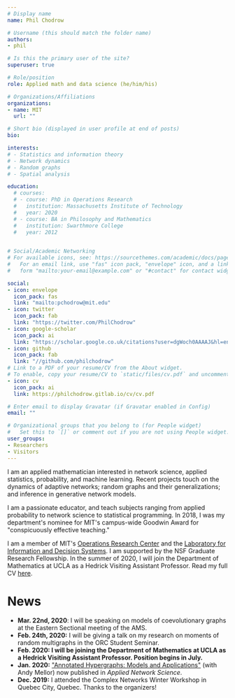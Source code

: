 ```yaml
---
# Display name
name: Phil Chodrow

# Username (this should match the folder name)
authors:
- phil

# Is this the primary user of the site?
superuser: true

# Role/position
role: Applied math and data science (he/him/his)

# Organizations/Affiliations
organizations:
- name: MIT
  url: ""

# Short bio (displayed in user profile at end of posts)
bio: 

interests:
# - Statistics and information theory
# - Network dynamics
# - Random graphs
# - Spatial analysis

education:
  # courses:
  # - course: PhD in Operations Research
  #   institution: Massachusetts Institute of Technology
  #   year: 2020
  # - course: BA in Philosophy and Mathematics
  #   institution: Swarthmore College
  #   year: 2012
  

# Social/Academic Networking
# For available icons, see: https://sourcethemes.com/academic/docs/page-builder/#icons
#   For an email link, use "fas" icon pack, "envelope" icon, and a link in the
#   form "mailto:your-email@example.com" or "#contact" for contact widget.

social:
- icon: envelope
  icon_pack: fas
  link: "mailto:pchodrow@mit.edu"
- icon: twitter
  icon_pack: fab
  link: "https://twitter.com/PhilChodrow"
- icon: google-scholar
  icon_pack: ai
  link: "https://scholar.google.co.uk/citations?user=dgWoch0AAAAJ&hl=en&oi=ao"
- icon: github
  icon_pack: fab
  link: "//github.com/philchodrow"
# Link to a PDF of your resume/CV from the About widget.
# To enable, copy your resume/CV to `static/files/cv.pdf` and uncomment the lines below.
- icon: cv
  icon_pack: ai
  link: https://philchodrow.gitlab.io/cv/cv.pdf

# Enter email to display Gravatar (if Gravatar enabled in Config)
email: ""

# Organizational groups that you belong to (for People widget)
#   Set this to `[]` or comment out if you are not using People widget.
user_groups:
- Researchers
- Visitors
---
```


I am an applied mathematician interested in network science, applied statistics, probability, and machine learning. Recent projects touch on the dynamics of adaptive networks; random graphs and their generalizations; and inference in generative network models. 

I am a passionate educator, and teach subjects ranging from applied probability to network science to statistical programming. In 2018, I was my department's nominee for MIT's campus-wide Goodwin Award for "conspicuously effective teaching." 

I am a member of MIT's [Operations Research Center](https://www.mit.edu/~orc/) and the [Laboratory for Information and Decision Systems](https://lids.mit.edu/).  I am supported by the NSF Graduate Research Fellowship. In the summer of 2020, I will join the Department of Mathematics at UCLA as a Hedrick Visiting Assistant Professor. Read my full CV [here](https://philchodrow.gitlab.io/cv/cv.pdf).


# News

- **Mar. 22nd, 2020**: I will be speaking on models of coevolutionary graphs at the Eastern Sectional meeting of the AMS. 
- **Feb. 24th, 2020:** I will be giving a talk on my research on moments of random multigraphs in the ORC Student Seminar. 
- **Feb. 2020: I will be joining the Department of Mathematics at UCLA as a Hedrick Visiting Assistant Professor. Position begins in July.**
- **Jan. 2020:** ["Annotated Hypergraphs: Models and Applications"](https://link.springer.com/article/10.1007/s41109-020-0252-y) (with Andy Mellor) now published in *Applied Network Science*.
- **Dec. 2019:** I attended the Complex Networks Winter Workshop in Quebec City, Quebec. Thanks to the organizers!  

